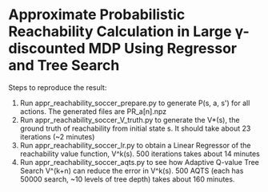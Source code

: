 # Approximate Probabilistic Reachability Calculation in Large γ-discounted MDP Using Regressor and Tree Search

Steps to reproduce the result:
1. Run appr_reachability_soccer_prepare.py to generate P(s, a, s') for all actions. The generated files are PR_a[n].npz
2. Run appr_reachability_soccer_V_truth.py to generate the V*(s), the ground truth of reachability from initial state s. It should take about 23 iterations (~2 minutes)
3. Run appr_reachability_soccer_lr.py to obtain a Linear Regressor of the reachability value function, V^k(s). 500 iterations takes about 14 minutes
4. Run appr_reachability_soccer_aqts.py to see how Adaptive Q-value Tree Search V^(k+n) can reduce the error in V^k(s). 500 AQTS (each has 50000 search, ~10 levels of tree depth) takes about 160 minutes.

